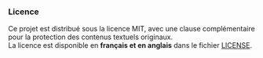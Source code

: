 ### Licence

Ce projet est distribué sous la licence MIT, avec une clause complémentaire pour la protection des contenus textuels originaux.  
La licence est disponible en **français et en anglais** dans le fichier [LICENSE](./LICENSE).
